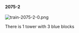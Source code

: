 #### 2075-2
![train-2075-2-0.png](https://github.com/lil-lab/nlvr/raw/master/nlvr/train/images/63/train-2075-2-0.png "train-2075-2-0.png")

There is 1 tower with 3 blue blocks